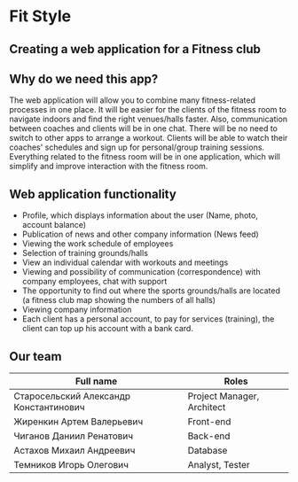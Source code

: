 # Fit Style
## Creating a web application for a Fitness club  

## Why do we need this app?
The web application will allow you to combine many fitness-related processes in one place. It will be easier for the clients of the fitness room to navigate indoors and find the right venues/halls faster. Also, communication between coaches and clients will be in one chat. There will be no need to switch to other apps to arrange a workout. Clients will be able to watch their coaches' schedules and sign up for personal/group training sessions. Everything related to the fitness room will be in one application, which will simplify and improve interaction with the fitness room.

## Web application functionality
- Profile, which displays information about the user (Name, photo, account balance)  
- Publication of news and other company information (News feed)  
- Viewing the work schedule of employees  
- Selection of training grounds/halls  
- View an individual calendar with workouts and meetings  
- Viewing and possibility of communication (correspondence) with company employees, chat with support  
- The opportunity to find out where the sports grounds/halls are located (a fitness club map showing the numbers of all halls)  
- Viewing company information  
- Each client has a personal account, to pay for services (training), the client can top up his account with a bank card.  

## Our team

| Full name  | Roles |
| ------------- | ------------- |
| Старосельский Александр Константинович | Project Manager, Architect  |
| Жиренкин Артем Валерьевич | Front-end  |
| Чиганов Даниил Ренатович | Back-end  |
| Астахов Михаил Андреевич | Database  |
| Темников Игорь Олегович | Analyst, Tester  |
